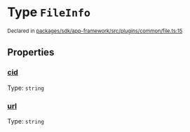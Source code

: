 # Type `FileInfo`
<sub>Declared in [packages/sdk/app-framework/src/plugins/common/file.ts:15](https://github.com/dxos/dxos/blob/3ca6d230f/packages/sdk/app-framework/src/plugins/common/file.ts#L15)</sub>




## Properties
### [cid](https://github.com/dxos/dxos/blob/3ca6d230f/packages/sdk/app-framework/src/plugins/common/file.ts#L17)
Type: <code>string</code>




### [url](https://github.com/dxos/dxos/blob/3ca6d230f/packages/sdk/app-framework/src/plugins/common/file.ts#L16)
Type: <code>string</code>





